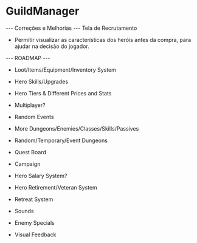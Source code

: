 # GuildManager
 
 --- Correções e Melhorias --- 
Tela de Recrutamento
- Permitir visualizar as características dos heróis antes da compra, para ajudar na decisão do jogador.

 --- ROADMAP ---
 - Loot/Items/Equipment/Inventory System
 - Hero Skills/Upgrades
 - Hero Tiers & Different Prices and Stats
 - Multiplayer?
 - Random Events
 - More Dungeons/Enemies/Classes/Skills/Passives
 - Random/Temporary/Event Dungeons
 - Quest Board
 - Campaign
 - Hero Salary System?
 - Hero Retirement/Veteran System
 - Retreat System

 - Sounds
 - Enemy Specials
 - Visual Feedback